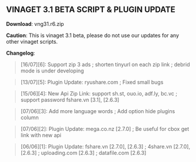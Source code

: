 ##  VINAGET 3.1 BETA SCRIPT & PLUGIN UPDATE

<b>Download</b>: vng31.r6.zip <br/>

<b>Caution</b>: This is vinaget 3.1 beta, please do not use our updates for any other vinaget scripts.

<b>Changelog</b>:<br>
> [16/07][6]: Support zip 3 ads ; shorten tinyurl on each zip link ; debrid mode is under developing

> [13/07][5]: Plugin Update: ryushare.com ; Fixed small bugs

> [15/06][4]: New Api Zip Link: support sh.st, ouo.io, adf.ly, bc.vc ; support password fshare.vn [3.1], [2.6.3]

> [07/06][3]: Add more language words ; Add option hide plugins column

> [07/06][2]: Plugin Update: mega.co.nz [2.7.0] ; Be useful for cbox get link with new api

> [06/06][1]: Plugin Update: fshare.vn [2.7.0], [2.6.3] ; 4share.vn [2.7.0], [2.6.3] ; uploading.com [2.6.3] ; datafile.com [2.6.3]
